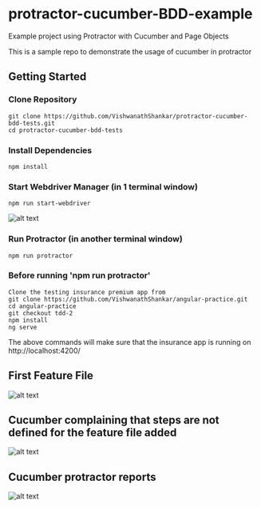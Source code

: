 # protractor-cucumber-BDD-example
Example project using Protractor with Cucumber and Page Objects

This is a sample repo to demonstrate the usage of cucumber in protractor

## Getting Started

### Clone Repository

```
git clone https://github.com/VishwanathShankar/protractor-cucumber-bdd-tests.git
cd protractor-cucumber-bdd-tests
```

### Install Dependencies

```
npm install
```

### Start Webdriver Manager (in 1 terminal window)

```
npm run start-webdriver
```
![alt text](https://user-images.githubusercontent.com/9764814/107133842-6e8d1680-6912-11eb-9402-f2959ec02180.png)


### Run Protractor (in another terminal window)

```
npm run protractor
```

### Before running 'npm run protractor'

```
Clone the testing insurance premium app from 
git clone https://github.com/VishwanathShankar/angular-practice.git
cd angular-practice
git checkout tdd-2
npm install
ng serve
```
The above commands will make sure that the insurance app is running on http://localhost:4200/


## First Feature File

![alt text](https://user-images.githubusercontent.com/9764814/107133803-050d0800-6912-11eb-9f5d-44a8972ed93f.png)


## Cucumber complaining that steps are not defined for the feature file added
![alt text](https://user-images.githubusercontent.com/9764814/107133806-1c4bf580-6912-11eb-8eb3-710405d28be0.png)

## Cucumber protractor reports
![alt text](https://user-images.githubusercontent.com/9764814/107150529-36262080-6984-11eb-8f4f-4fd3275cf292.png)

